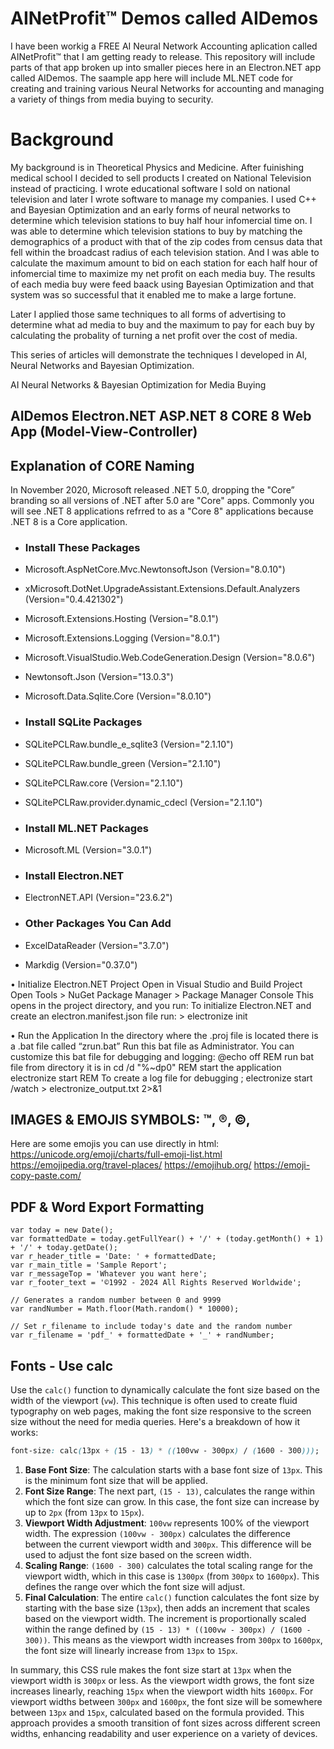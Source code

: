 # AINetProfit™ Demos called AIDemos
I have been workig a FREE AI Neural Network Accounting aplication called AINetProfit™ that I am getting ready to release. This repository will include parts of that app broken up into smaller pieces here in an Electron.NET app called AIDemos. The saample app here will include ML.NET code for creating and training various Neural Networks for accounting and managing a variety of things from media buying to security.

# Background
My background is in Theoretical Physics and Medicine. After fuinishing medical school I decided to sell products I created on National Television instead of practicing. I wrote educational software I sold on national television and later I wrote software to manage my companies. I used C++ and Bayesian Optimization and an early forms of neural networks to determine which television stations to buy half hour infomercial time on. I was able to determine which television stations to buy by matching the demographics of a product with that of the zip codes from census data that fell within the broadcast radius of each television station. And I was able to calculate the maximum amount to bid on each station for each half hour of infomercial time to maximize my net profit on each media buy. The results of each media buy were feed baack using Bayesian Optimization and that system was so successful that it enabled me to make a large fortune.

Later I applied those same techniques to all forms of advertising to determine what ad media to buy and the maximum to pay for each buy by calculating the probality of turning a net profit over the cost of media.

This series of articles will demonstrate the techniques I developed in AI, Neural Networks and Bayesian Optimization.



AI Neural Networks &amp; Bayesian Optimization for Media Buying
## AIDemos Electron.NET ASP.NET 8 CORE 8 Web App (Model-View-Controller)

## Explanation of CORE Naming
In November 2020, Microsoft released .NET 5.0, dropping the "Core” branding so all 
versions of .NET after 5.0 are "Core" apps. Commonly you will see .NET 8 applications 
refrred to as a "Core 8" applications because .NET 8 is a Core application.

- ### Install These Packages
- Microsoft.AspNetCore.Mvc.NewtonsoftJson (Version="8.0.10")
- xMicrosoft.DotNet.UpgradeAssistant.Extensions.Default.Analyzers (Version="0.4.421302")
- Microsoft.Extensions.Hosting (Version="8.0.1") 
- Microsoft.Extensions.Logging (Version="8.0.1")
- Microsoft.VisualStudio.Web.CodeGeneration.Design (Version="8.0.6")
- Newtonsoft.Json (Version="13.0.3")
- Microsoft.Data.Sqlite.Core (Version="8.0.10")

- ### Install SQLite Packages
- SQLitePCLRaw.bundle_e_sqlite3 (Version="2.1.10")  
- SQLitePCLRaw.bundle_green (Version="2.1.10")
- SQLitePCLRaw.core (Version="2.1.10")
- SQLitePCLRaw.provider.dynamic_cdecl (Version="2.1.10")

- ### Install ML.NET Packages
- Microsoft.ML (Version="3.0.1")

- ### Install Electron.NET
- ElectronNET.API (Version="23.6.2")

- ### Other Packages You Can Add
- ExcelDataReader (Version="3.7.0")
- Markdig (Version="0.37.0")

•	Initialize Electron.NET Project
Open in Visual Studio and Build Project
Open Tools > NuGet Package Manager > Package Manager Console
This opens in the project directory, and you run:
To initialize Electron.NET and create an electron.manifest.json file run:
    > electronize init

•	Run the Application
 In the directory where the .proj file is located there is a .bat file called “zrun.bat”
 Run this bat file as Administrator.
 You can customize this bat file for debugging and logging:
@echo off
REM run bat file from directory it is in
cd /d "%~dp0"
REM start the application
             electronize start
    		REM To create a log file for debugging
    		; electronize start /watch > electronize_output.txt 2>&1




## IMAGES & EMOJIS SYMBOLS: ™, ®, ©, 

Here are some emojis you can use directly in html:
https://unicode.org/emoji/charts/full-emoji-list.html
https://emojipedia.org/travel-places/
https://emojihub.org/
https://emoji-copy-paste.com/

## PDF & Word Export Formatting

    var today = new Date();
    var formattedDate = today.getFullYear() + '/' + (today.getMonth() + 1) + '/' + today.getDate();
    var r_header_title = 'Date: ' + formattedDate;
    var r_main_title = 'Sample Report';
    var r_messageTop = 'Whatever you want here';
    var r_footer_text = '©1992 - 2024 All Rights Reserved Worldwide';

    // Generates a random number between 0 and 9999
    var randNumber = Math.floor(Math.random() * 10000);  

    // Set r_filename to include today's date and the random number
    var r_filename = 'pdf_' + formattedDate + '_' + randNumber;


## Fonts - Use calc

Use the `calc()` function to dynamically calculate the font size based on the width of the viewport (`vw`). This technique is often used to create fluid typography on web pages, making the font size responsive to the screen size without the need for media queries. Here's a breakdown of how it works:

```css
font-size: calc(13px + (15 - 13) * ((100vw - 300px) / (1600 - 300)));
```

1. **Base Font Size**: The calculation starts with a base font size of `13px`. This is the minimum font size that will be applied.
2. **Font Size Range**: The next part, `(15 - 13)`, calculates the range within which the font size can grow. In this case, the font size can increase by up to `2px` (from `13px` to `15px`).
3. **Viewport Width Adjustment**: `100vw` represents 100% of the viewport width. The expression `(100vw - 300px)` calculates the difference between the current viewport width and `300px`. This difference will be used to adjust the font size based on the screen width.
4. **Scaling Range**: `(1600 - 300)` calculates the total scaling range for the viewport width, which in this case is `1300px` (from `300px` to `1600px`). This defines the range over which the font size will adjust.
5. **Final Calculation**: The entire `calc()` function calculates the font size by starting with the base size (`13px`), then adds an increment that scales based on the viewport width. The increment is proportionally scaled within the range defined by `(15 - 13) * ((100vw - 300px) / (1600 - 300))`. This means as the viewport width increases from `300px` to `1600px`, the font size will linearly increase from `13px` to `15px`.

In summary, this CSS rule makes the font size start at `13px` when the viewport width is `300px` or less. 
As the viewport width grows, the font size increases linearly, reaching `15px` when the viewport width hits `1600px`. 
For viewport widths between `300px` and `1600px`, the font size will be somewhere between `13px` and `15px`, calculated 
based on the formula provided. This approach provides a smooth transition of font sizes across different screen widths, 
enhancing readability and user experience on a variety of devices.

